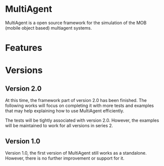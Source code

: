 # MultiAgent
MultiAgent is a open source framework for the simulation of the MOB (mobile object based) multiagent systems.

# Features 

# Versions

## Version 2.0
At this time, the framework part of version 2.0 has been finished. The following works will focus on 
completing it with more tests and examples that may help explaining how to use MultiAgent efficiently. 

The tests will be tightly associated with version 2.0. However, the examples will be maintained to 
work for all versions in series 2.

## Version 1.0
Version 1.0, the first version of MultiAgent still works as a standalone. However, there is no
further improvement or support for it. 
